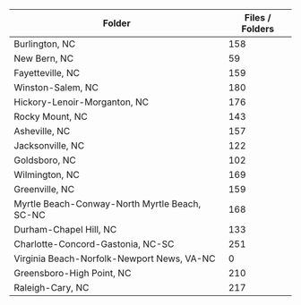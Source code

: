 | Folder                                        |   Files / Folders |
|-----------------------------------------------|-------------------|
| Burlington, NC                                |               158 |
| New Bern, NC                                  |                59 |
| Fayetteville, NC                              |               159 |
| Winston-Salem, NC                             |               180 |
| Hickory-Lenoir-Morganton, NC                  |               176 |
| Rocky Mount, NC                               |               143 |
| Asheville, NC                                 |               157 |
| Jacksonville, NC                              |               122 |
| Goldsboro, NC                                 |               102 |
| Wilmington, NC                                |               169 |
| Greenville, NC                                |               159 |
| Myrtle Beach-Conway-North Myrtle Beach, SC-NC |               168 |
| Durham-Chapel Hill, NC                        |               133 |
| Charlotte-Concord-Gastonia, NC-SC             |               251 |
| Virginia Beach-Norfolk-Newport News, VA-NC    |                 0 |
| Greensboro-High Point, NC                     |               210 |
| Raleigh-Cary, NC                              |               217 |